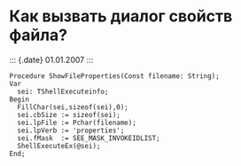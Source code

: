 Как вызвать диалог свойств файла?
=================================

::: {.date}
01.01.2007
:::

    Procedure ShowFileProperties(Const filename: String);
    Var
      sei: TShellExecuteinfo;
    Begin
      FillChar(sei,sizeof(sei),0);
      sei.cbSize := sizeof(sei);
      sei.lpFile := Pchar(filename);
      sei.lpVerb := 'properties';
      sei.fMask  := SEE_MASK_INVOKEIDLIST;
      ShellExecuteEx(@sei);
    End;

 
